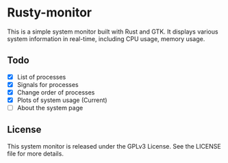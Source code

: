 # Rusty-monitor

This is a simple system monitor built with Rust and GTK. It displays various system information in real-time, including CPU usage, memory usage.

## Todo 
- [x] List of processes
- [x] Signals for processes
- [x] Change order of processes
- [x] Plots of system usage (Current)
- [ ] About the system page

## License

This system monitor is released under the GPLv3 License. See the LICENSE file for more details.
